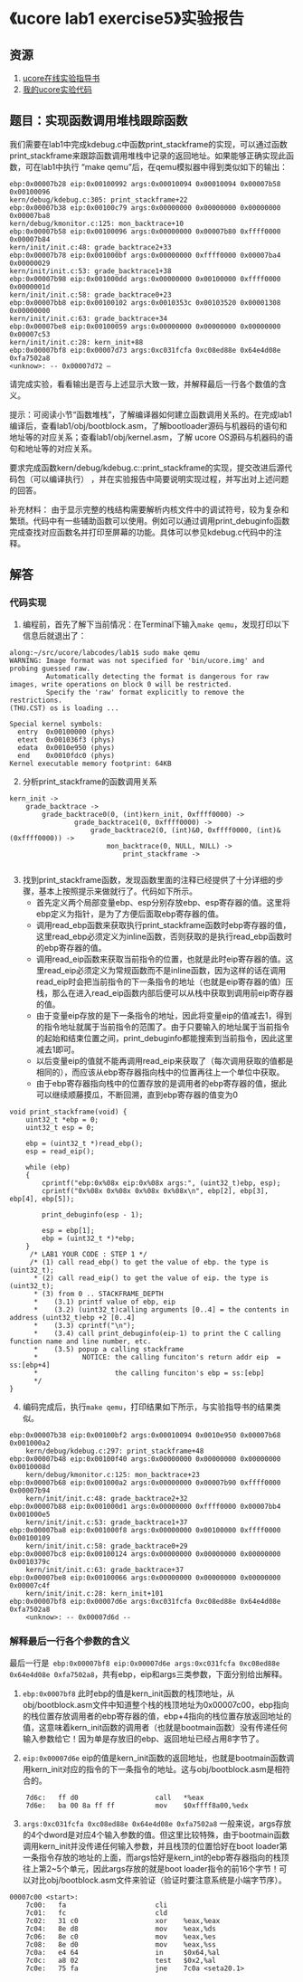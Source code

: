 # 《ucore lab1 exercise5》实验报告

## 资源

1. [ucore在线实验指导书](https://chyyuu.gitbooks.io/ucore_os_docs/content/)
2. [我的ucore实验代码](https://github.com/whl1729/ucore_os_lab)

## 题目：实现函数调用堆栈跟踪函数
我们需要在lab1中完成kdebug.c中函数print_stackframe的实现，可以通过函数print_stackframe来跟踪函数调用堆栈中记录的返回地址。如果能够正确实现此函数，可在lab1中执行 “make qemu”后，在qemu模拟器中得到类似如下的输出：
```
ebp:0x00007b28 eip:0x00100992 args:0x00010094 0x00010094 0x00007b58 0x00100096
kern/debug/kdebug.c:305: print_stackframe+22
ebp:0x00007b38 eip:0x00100c79 args:0x00000000 0x00000000 0x00000000 0x00007ba8
kern/debug/kmonitor.c:125: mon_backtrace+10
ebp:0x00007b58 eip:0x00100096 args:0x00000000 0x00007b80 0xffff0000 0x00007b84
kern/init/init.c:48: grade_backtrace2+33
ebp:0x00007b78 eip:0x001000bf args:0x00000000 0xffff0000 0x00007ba4 0x00000029
kern/init/init.c:53: grade_backtrace1+38
ebp:0x00007b98 eip:0x001000dd args:0x00000000 0x00100000 0xffff0000 0x0000001d
kern/init/init.c:58: grade_backtrace0+23
ebp:0x00007bb8 eip:0x00100102 args:0x0010353c 0x00103520 0x00001308 0x00000000
kern/init/init.c:63: grade_backtrace+34
ebp:0x00007be8 eip:0x00100059 args:0x00000000 0x00000000 0x00000000 0x00007c53
kern/init/init.c:28: kern_init+88
ebp:0x00007bf8 eip:0x00007d73 args:0xc031fcfa 0xc08ed88e 0x64e4d08e 0xfa7502a8
<unknow>: -- 0x00007d72 –
```

请完成实验，看看输出是否与上述显示大致一致，并解释最后一行各个数值的含义。

提示：可阅读小节“函数堆栈”，了解编译器如何建立函数调用关系的。在完成lab1编译后，查看lab1/obj/bootblock.asm，了解bootloader源码与机器码的语句和地址等的对应关系；查看lab1/obj/kernel.asm，了解 ucore OS源码与机器码的语句和地址等的对应关系。

要求完成函数kern/debug/kdebug.c::print_stackframe的实现，提交改进后源代码包（可以编译执行） ，并在实验报告中简要说明实现过程，并写出对上述问题的回答。

补充材料：
由于显示完整的栈结构需要解析内核文件中的调试符号，较为复杂和繁琐。代码中有一些辅助函数可以使用。例如可以通过调用print_debuginfo函数完成查找对应函数名并打印至屏幕的功能。具体可以参见kdebug.c代码中的注释。

## 解答

### 代码实现
1. 编程前，首先了解下当前情况：在Terminal下输入`make qemu`，发现打印以下信息后就退出了：
```
along:~/src/ucore/labcodes/lab1$ sudo make qemu
WARNING: Image format was not specified for 'bin/ucore.img' and probing guessed raw.
         Automatically detecting the format is dangerous for raw images, write operations on block 0 will be restricted.
         Specify the 'raw' format explicitly to remove the restrictions.
(THU.CST) os is loading ...

Special kernel symbols:
  entry  0x00100000 (phys)
  etext  0x001036f3 (phys)
  edata  0x0010e950 (phys)
  end    0x0010fdc0 (phys)
Kernel executable memory footprint: 64KB
```

2. 分析print_stackframe的函数调用关系
```
kern_init ->
    grade_backtrace ->
        grade_backtrace0(0, (int)kern_init, 0xffff0000) ->
                grade_backtrace1(0, 0xffff0000) ->
                    grade_backtrace2(0, (int)&0, 0xffff0000, (int)&(0xffff0000)) ->
                        mon_backtrace(0, NULL, NULL) ->
                            print_stackframe ->
                                
```

3. 找到print_stackframe函数，发现函数里面的注释已经提供了十分详细的步骤，基本上按照提示来做就行了。代码如下所示。
    - 首先定义两个局部变量ebp、esp分别存放ebp、esp寄存器的值。这里将ebp定义为指针，是为了方便后面取ebp寄存器的值。
    - 调用read_ebp函数来获取执行print_stackframe函数时ebp寄存器的值，这里read_ebp必须定义为inline函数，否则获取的是执行read_ebp函数时的ebp寄存器的值。
    - 调用read_eip函数来获取当前指令的位置，也就是此时eip寄存器的值。这里read_eip必须定义为常规函数而不是inline函数，因为这样的话在调用read_eip时会把当前指令的下一条指令的地址（也就是eip寄存器的值）压栈，那么在进入read_eip函数内部后便可以从栈中获取到调用前eip寄存器的值。
    - 由于变量eip存放的是下一条指令的地址，因此将变量eip的值减去1，得到的指令地址就属于当前指令的范围了。由于只要输入的地址属于当前指令的起始和结束位置之间，print_debuginfo都能搜索到当前指令，因此这里减去1即可。
    - 以后变量eip的值就不能再调用read_eip来获取了（每次调用获取的值都是相同的），而应该从ebp寄存器指向栈中的位置再往上一个单位中获取。
    - 由于ebp寄存器指向栈中的位置存放的是调用者的ebp寄存器的值，据此可以继续顺藤摸瓜，不断回溯，直到ebp寄存器的值变为0
```
void print_stackframe(void) {
    uint32_t *ebp = 0;
    uint32_t esp = 0;

    ebp = (uint32_t *)read_ebp();
    esp = read_eip();

    while (ebp)
    {
        cprintf("ebp:0x%08x eip:0x%08x args:", (uint32_t)ebp, esp);
        cprintf("0x%08x 0x%08x 0x%08x 0x%08x\n", ebp[2], ebp[3], ebp[4], ebp[5]);
        
        print_debuginfo(esp - 1);

        esp = ebp[1];
        ebp = (uint32_t *)*ebp;
    }
     /* LAB1 YOUR CODE : STEP 1 */
     /* (1) call read_ebp() to get the value of ebp. the type is (uint32_t);
      * (2) call read_eip() to get the value of eip. the type is (uint32_t);
      * (3) from 0 .. STACKFRAME_DEPTH
      *    (3.1) printf value of ebp, eip
      *    (3.2) (uint32_t)calling arguments [0..4] = the contents in address (uint32_t)ebp +2 [0..4]
      *    (3.3) cprintf("\n");
      *    (3.4) call print_debuginfo(eip-1) to print the C calling function name and line number, etc.
      *    (3.5) popup a calling stackframe
      *           NOTICE: the calling funciton's return addr eip  = ss:[ebp+4]
      *                   the calling funciton's ebp = ss:[ebp]
      */
}
```

4. 编码完成后，执行`make qemu`，打印结果如下所示，与实验指导书的结果类似。

```
ebp:0x00007b38 eip:0x00100bf2 args:0x00010094 0x0010e950 0x00007b68 0x001000a2
    kern/debug/kdebug.c:297: print_stackframe+48
ebp:0x00007b48 eip:0x00100f40 args:0x00000000 0x00000000 0x00000000 0x0010008d
    kern/debug/kmonitor.c:125: mon_backtrace+23
ebp:0x00007b68 eip:0x001000a2 args:0x00000000 0x00007b90 0xffff0000 0x00007b94
    kern/init/init.c:48: grade_backtrace2+32
ebp:0x00007b88 eip:0x001000d1 args:0x00000000 0xffff0000 0x00007bb4 0x001000e5
    kern/init/init.c:53: grade_backtrace1+37
ebp:0x00007ba8 eip:0x001000f8 args:0x00000000 0x00100000 0xffff0000 0x00100109
    kern/init/init.c:58: grade_backtrace0+29
ebp:0x00007bc8 eip:0x00100124 args:0x00000000 0x00000000 0x00000000 0x0010379c
    kern/init/init.c:63: grade_backtrace+37
ebp:0x00007be8 eip:0x00100066 args:0x00000000 0x00000000 0x00000000 0x00007c4f
    kern/init/init.c:28: kern_init+101
ebp:0x00007bf8 eip:0x00007d6e args:0xc031fcfa 0xc08ed88e 0x64e4d08e 0xfa7502a8
    <unknow>: -- 0x00007d6d --
```

### 解释最后一行各个参数的含义

最后一行是` ebp:0x00007bf8 eip:0x00007d6e args:0xc031fcfa 0xc08ed88e 0x64e4d08e 0xfa7502a8`，共有ebp，eip和args三类参数，下面分别给出解释。

1. `ebp:0x0007bf8` 此时ebp的值是kern_init函数的栈顶地址，从obj/bootblock.asm文件中知道整个栈的栈顶地址为0x00007c00，ebp指向的栈位置存放调用者的ebp寄存器的值，ebp+4指向的栈位置存放返回地址的值，这意味着kern_init函数的调用者（也就是bootmain函数）没有传递任何输入参数给它！因为单是存放旧的ebp、返回地址已经占用8字节了。

2. `eip:0x00007d6e` eip的值是kern_init函数的返回地址，也就是bootmain函数调用kern_init对应的指令的下一条指令的地址。这与obj/bootblock.asm是相符合的。
```
    7d6c:	ff d0                	call   *%eax
    7d6e:	ba 00 8a ff ff       	mov    $0xffff8a00,%edx
```

3. `args:0xc031fcfa 0xc08ed88e 0x64e4d08e 0xfa7502a8` 一般来说，args存放的4个dword是对应4个输入参数的值。但这里比较特殊，由于bootmain函数调用kern_init并没传递任何输入参数，并且栈顶的位置恰好在boot loader第一条指令存放的地址的上面，而args恰好是kern_int的ebp寄存器指向的栈顶往上第2~5个单元，因此args存放的就是boot loader指令的前16个字节！可以对比obj/bootblock.asm文件来验证（验证时要注意系统是小端字节序）。
```
00007c00 <start>:
    7c00:	fa                   	cli    
    7c01:	fc                   	cld    
    7c02:	31 c0                	xor    %eax,%eax
    7c04:	8e d8                	mov    %eax,%ds
    7c06:	8e c0                	mov    %eax,%es
    7c08:	8e d0                	mov    %eax,%ss
    7c0a:	e4 64                	in     $0x64,%al
    7c0c:	a8 02                	test   $0x2,%al
    7c0e:	75 fa                	jne    7c0a <seta20.1>
```
